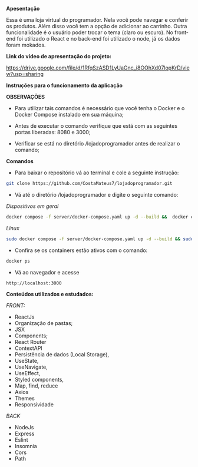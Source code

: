 **Apesentação** 

Essa é uma loja virtual do programador. Nela você pode navegar e conferir os produtos. Além disso você tem a opção de adicionar ao carrinho. Outra funcionalidade é o usuário poder trocar o tema (claro ou escuro). No front-end foi utilizado o React e no back-end foi utilizado o node, já os dados foram mokados. 

**Link do vídeo de apresentação do projeto:**

https://drive.google.com/file/d/1RfqSzASD1LyUaGnc_i8OOhXd07lopKrD/view?usp=sharing


**Instruções para o funcionamento da aplicação**

**OBSERVAÇÕES**

- Para utilizar tais comandos é necessário que você tenha o Docker e o Docker Compose instalado em sua máquina;

- Antes de executar o comando verifique que está com as seguintes portas liberadas: 8080 e 3000;

- Verificar se está no diretório /lojadoprogramador antes de realizar o comando;

**Comandos** 

- Para baixar o repositório vá ao terminal e cole a seguinte instrução:

```bash
git clone https://github.com/CostaMateus7/lojadoprogramador.git
```


- Vá até o diretório /lojadoprogramador e digite o seguinte comando:


*Dispositivos em geral*

```bash
docker compose -f server/docker-compose.yaml up -d --build &&  docker compose -f client/docker-compose.yaml up -d
```

*Linux*

```bash
sudo docker compose -f server/docker-compose.yaml up -d --build && sudo  docker compose -f client/docker-compose.yaml up -d
```

- Confira se os containers estão ativos com o comando: 

```bash
docker ps 
```

- Vá ao navegador e acesse

 ```bash
http://localhost:3000 
``` 

**Conteúdos utilizados e estudados:** 

*FRONT:*

- ReactJs
- Organização de pastas;
- JSX
- Components;
- React Router
- ContextAPI
- Persistência de dados (Local Storage),
- UseState,
- UseNavigate,
- UseEffect,
- Styled components,
- Map, find, reduce
- Axios
- Themes
- Responsividade



*BACK*

- NodeJs
- Express
- Eslint
- Insomnia
- Cors
- Path
